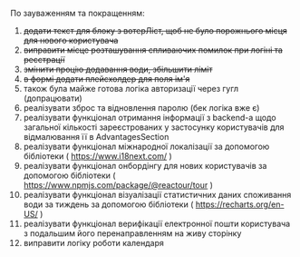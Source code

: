 По зауваженням та покращенням:

1) ~~додати текст для блоку з вотерЛіст, щоб не було порожнього місця для нового користувача~~
2) ~~виправити місце розташування спливаючих помилок при логіні та реєстрації~~
3) ~~змінити процію додавання води, збільшити ліміт~~
4) ~~в формі додати плейсхолдер для поля ім'я~~
5) також була майже готова логіка авторизації через гугл (допрацювати)
6) реалізувати зброс та відновлення паролю (бек логіка вже є)
7) реалізувати функціонал отримання інформації з backend-а щодо загальної кількості зареєстрованих у застосунку користувачів для відмалювання її в AdvantagesSection
8) реалізувати функціонал міжнародної локалізації за допомогою бібліотеки ( https://www.i18next.com/ )
9) реалізувати функціонал онбордінгу для нових користувачів за допомогою бібліотеки ( https://www.npmjs.com/package/@reactour/tour )
10) реалізувати функціонал візуалізації статистичних даних споживання води за тиждень за допомогою бібліотеки ( https://recharts.org/en-US/ )
11) реалізувати функціонал верифікації електронної пошти користувача з подальшим його перенаправленням на живу сторінку
12) виправити логіку роботи календаря 
